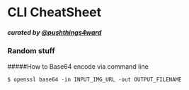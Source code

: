 # CLI CheatSheet
##### curated by [@pushthings4ward](http://www.twitter.com/pushthings4ward)


### Random stuff

#####How to Base64 encode via command line

`$ openssl base64 -in INPUT_IMG_URL -out OUTPUT_FILENAME`